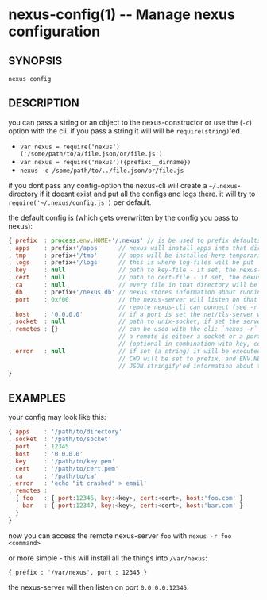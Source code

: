 # nexus-config(1) -- Manage nexus configuration

## SYNOPSIS

    nexus config

## DESCRIPTION

you can pass a string or an object to the nexus-constructor or use the (`-c`)
option with the cli. if you pass a string it will will be `require(string)`'ed.

* `var nexus = require('nexus')('/some/path/to/a/file.json/or/file.js')`
* `var nexus = require('nexus')({prefix:__dirname})`
* `nexus -c /some/path/to/../file.json/or/file.js`

if you dont pass any config-option the nexus-cli will create a
`~/.nexus`-directory if it doesnt exist and put all the configs and logs there.
it will try to `require('~/.nexus/config.js')` per default.

the default config is (which gets overwritten by the config you pass to nexus):

``` javascript
{ prefix  : process.env.HOME+'/.nexus' // is be used to prefix defaults
, apps    : prefix+'/apps'     // nexus will install apps into that directory
, tmp     : prefix+'/tmp'      // apps will be installed here temporarily
, logs    : prefix+'/logs'     // this is where log-files will be put
, key     : null               // path to key-file - if set, the nexus-server uses tls
, cert    : null               // path to cert-file - if set, the nexus-server uses tls
, ca      : null               // every file in that directory will be read into the ca
, db      : prefix+'/nexus.db' // nexus stores information about running processes there
, port    : 0xf00              // the nexus-server will listen on that port
                               // remote nexus-cli can connect (see -r option)
, host    : '0.0.0.0'          // if a port is set the net/tls-server will be bound to it
, socket  : null               // path to unix-socket, if set the server will also listen on it
, remotes : {}                 // can be used with the cli: `nexus -r`
                               // a remote is either a socket or a port
                               // (optional in combination with key, cert, host)
, error   : null               // if set (a string) it will be executed when a program exits
                               // CWD will be set to prefix, and ENV.NEXUS_MONITOR contains
                               // JSON.stringify'ed information about the chrashed program
}
```

## EXAMPLES

your config may look like this:

``` javascript
{ apps    : '/path/to/directory'
, socket  : '/path/to/socket'
, port    : 12345
, host    : '0.0.0.0'
, key     : '/path/to/key.pem'
, cert    : '/path/to/cert.pem'
, ca      : '/path/to/ca'
, error   : 'echo "it crashed" > email'
, remotes :
  { foo   : { port:12346, key:<key>, cert:<cert>, host:'foo.com' }
  , bar   : { port:12347, key:<key>, cert:<cert>, host:'bar.com' }
  }
}
```

now you can access the remote nexus-server `foo` with `nexus -r foo <command>`

or more simple - this will install all the things into `/var/nexus`:

```
{ prefix : '/var/nexus', port : 12345 }
```

the nexus-server will then listen on port `0.0.0.0:12345`.
